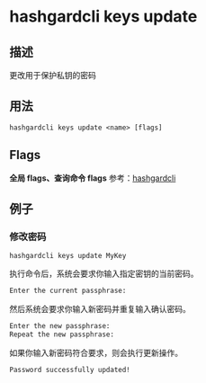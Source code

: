 # hashgardcli keys update

## 描述

更改用于保护私钥的密码

## 用法

```shell
hashgardcli keys update <name> [flags]
```
## Flags
 **全局 flags、查询命令 flags** 参考：[hashgardcli](../README.md)

## 例子

### 修改密码

```shell
hashgardcli keys update MyKey
```

执行命令后，系统会要求你输入指定密钥的当前密码。

```txt
Enter the current passphrase:
```

然后系统会要求你输入新密码并重复输入确认密码。

```txt
Enter the new passphrase:
Repeat the new passphrase:
```

如果你输入新密码符合要求，则会执行更新操作。

```txt
Password successfully updated!
```
